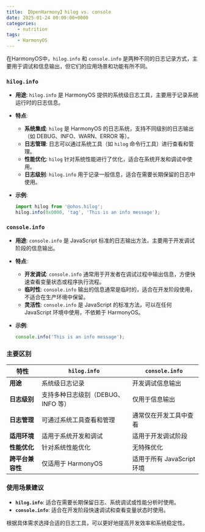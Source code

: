 ```yaml
---
title: 【OpenHarmony】hilog vs. console
date: 2025-01-24 00:00:00+0000
categories: 
    - nutrition
tags:
    - HarmonyOS
---
```


在HarmonyOS中，`hilog.info` 和 `console.info` 是两种不同的日志记录方式，主要用于调试和信息输出，但它们的应用场景和功能有所不同。

###  `hilog.info`
- **用途**: `hilog.info` 是 HarmonyOS 提供的系统级日志工具，主要用于记录系统运行时的日志信息。
- **特点**:
  - **系统集成**: `hilog` 是 HarmonyOS 的日志系统，支持不同级别的日志输出（如 DEBUG、INFO、WARN、ERROR 等）。
  - **日志管理**: 日志可以通过系统工具（如 `hilog` 命令行工具）进行查看和管理。
  - **性能优化**: `hilog` 针对系统性能进行了优化，适合在系统开发和调试中使用。
  - **日志级别**: `hilog.info` 用于记录一般信息，适合在需要长期保留的日志中使用。

- **示例**:
  ```javascript
  import hilog from '@ohos.hilog';
  hilog.info(0x0000, 'tag', 'This is an info message');
  ```

###  `console.info`
- **用途**: `console.info` 是 JavaScript 标准的日志输出方法，主要用于开发调试阶段的信息输出。
- **特点**:
  - **开发调试**: `console.info` 通常用于开发者在调试过程中输出信息，方便快速查看变量状态或程序执行流程。
  - **临时性**: `console.info` 输出的信息通常是临时的，适合在开发阶段使用，不适合在生产环境中保留。
  - **灵活性**: `console.info` 是 JavaScript 的标准方法，可以在任何 JavaScript 环境中使用，不依赖于 HarmonyOS。

- **示例**:
  ```javascript
  console.info('This is an info message');
  ```

### 主要区别
| 特性                | `hilog.info`                          | `console.info`                     |
|---------------------|---------------------------------------|-------------------------------------|
| **用途**            | 系统级日志记录                        | 开发调试信息输出                    |
| **日志级别**        | 支持多种日志级别（DEBUG、INFO 等）    | 仅用于信息输出                      |
| **日志管理**        | 可通过系统工具查看和管理              | 通常仅在开发工具中查看              |
| **适用环境**        | 适用于系统开发和调试                  | 适用于开发调试阶段                  |
| **性能优化**        | 针对系统性能优化                      | 无特殊优化                          |
| **跨平台兼容性**    | 仅适用于 HarmonyOS                    | 适用于所有 JavaScript 环境          |

### 使用场景建议
- **`hilog.info`**: 适合在需要长期保留日志、系统调试或性能分析时使用。
- **`console.info`**: 适合在开发阶段快速调试和查看变量状态时使用。

根据具体需求选择合适的日志工具，可以更好地提高开发效率和系统稳定性。